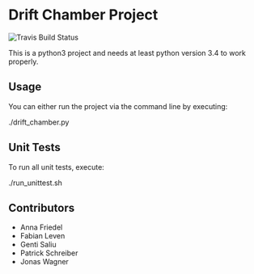 # Drift Chamber Project

![Travis Build Status](https://api.travis-ci.com/KIT-CSD-WS15/DriftChamber-Team-A.svg?token=gFo2Ex7F6BVFXsMexjnj)

This is a python3 project and needs at least python version 3.4 to work properly.

## Usage

You can either run the project via the command line by executing:

./drift_chamber.py

## Unit Tests

To run all unit tests, execute:

./run_unittest.sh

## Contributors

* Anna Friedel
* Fabian Leven
* Genti Saliu
* Patrick Schreiber
* Jonas Wagner